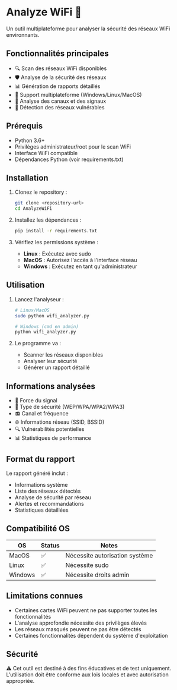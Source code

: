 # Analyze WiFi 📡

Un outil multiplateforme pour analyser la sécurité des réseaux WiFi environnants.

## Fonctionnalités principales

- 🔍 Scan des réseaux WiFi disponibles
- 🛡️ Analyse de la sécurité des réseaux
- 📊 Génération de rapports détaillés
- 🔄 Support multiplateforme (Windows/Linux/MacOS)
- 📡 Analyse des canaux et des signaux
- 🚨 Détection des réseaux vulnérables

## Prérequis

- Python 3.6+
- Privilèges administrateur/root pour le scan WiFi
- Interface WiFi compatible
- Dépendances Python (voir requirements.txt)

## Installation

1. Clonez le repository :
   ```bash
   git clone <repository-url>
   cd AnalyzeWiFi
   ```

2. Installez les dépendances :
   ```bash
   pip install -r requirements.txt
   ```

3. Vérifiez les permissions système :
   - **Linux** : Exécutez avec sudo
   - **MacOS** : Autorisez l'accès à l'interface réseau
   - **Windows** : Exécutez en tant qu'administrateur

## Utilisation

1. Lancez l'analyseur :
   ```bash
   # Linux/MacOS
   sudo python wifi_analyzer.py

   # Windows (cmd en admin)
   python wifi_analyzer.py
   ```

2. Le programme va :
   - Scanner les réseaux disponibles
   - Analyser leur sécurité
   - Générer un rapport détaillé

## Informations analysées

- 📶 Force du signal
- 🔐 Type de sécurité (WEP/WPA/WPA2/WPA3)
- 📻 Canal et fréquence
- 🌐 Informations réseau (SSID, BSSID)
- 🔍 Vulnérabilités potentielles
- 📊 Statistiques de performance

## Format du rapport

Le rapport généré inclut :
- Informations système
- Liste des réseaux détectés
- Analyse de sécurité par réseau
- Alertes et recommandations
- Statistiques détaillées

## Compatibilité OS

| OS      | Status | Notes |
|---------|--------|-------|
| MacOS   | ✅     | Nécessite autorisation système |
| Linux   | ✅     | Nécessite sudo |
| Windows | ✅     | Nécessite droits admin |

## Limitations connues

- Certaines cartes WiFi peuvent ne pas supporter toutes les fonctionnalités
- L'analyse approfondie nécessite des privilèges élevés
- Les réseaux masqués peuvent ne pas être détectés
- Certaines fonctionnalités dépendent du système d'exploitation

## Sécurité

⚠️ Cet outil est destiné à des fins éducatives et de test uniquement. 
L'utilisation doit être conforme aux lois locales et avec autorisation appropriée.

